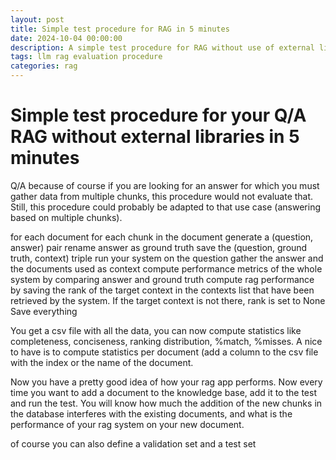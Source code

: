 ```yaml
---
layout: post
title: Simple test procedure for RAG in 5 minutes
date: 2024-10-04 00:00:00
description: A simple test procedure for RAG without use of external libraries
tags: llm rag evaluation procedure
categories: rag
---
```


# Simple test procedure for your Q/A RAG without external libraries in 5 minutes

Q/A because of course if you are looking for an answer for which you must gather data from multiple chunks, this procedure would not evaluate that. Still, this procedure could probably be adapted to that use case (answering based on multiple chunks).

for each document 
	for each chunk in the document
		generate a (question, answer) pair
		rename answer as ground truth
		save the (question, ground truth, context) triple
	run your system on the question
	gather the answer and the documents used as context
compute performance metrics of the whole system by comparing answer and ground truth
compute rag performance by saving the rank of the target context in the contexts list that have been retrieved by the system. If the target context is not there, rank is set to None
		Save everything

You get a csv file with all the data, you can now compute statistics like completeness, conciseness, ranking distribution, %match, %misses. A nice to have is to compute statistics per document (add a column to the csv file with the index or the name of the document. 

Now you have a pretty good idea of how your rag app performs. Now every time you want to add a document to the knowledge base, add it to the test and run the test. You will know how much the addition of the new chunks in the database interferes with the existing documents, and what is the performance of your rag system on your new document.

of course you can also define a validation set and a test set
